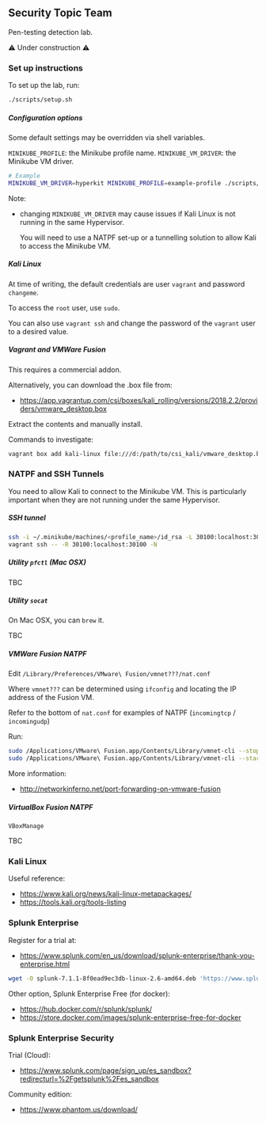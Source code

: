 ## Security Topic Team

Pen-testing detection lab.

⚠️ Under construction ⚠️

### Set up instructions

To set up the lab, run:

```bash
./scripts/setup.sh
```

##### Configuration options

Some default settings may be overridden via shell variables.

`MINIKUBE_PROFILE`: the Minikube profile name.
`MINIKUBE_VM_DRIVER`: the Minikube VM driver.

```bash
# Example
MINIKUBE_VM_DRIVER=hyperkit MINIKUBE_PROFILE=example-profile ./scripts/setup.sh
```

Note:
- changing `MINIKUBE_VM_DRIVER` may cause issues if Kali Linux is not running in the same Hypervisor.

  You will need to use a NATPF set-up or a tunnelling solution to allow Kali to access the Minikube VM.

##### Kali Linux

At time of writing, the default credentials are user `vagrant` and password `changeme`.

To access the `root` user, use `sudo`. 

You can also use `vagrant ssh` and change the password of the `vagrant` user to a desired value.

##### Vagrant and VMWare Fusion

This requires a commercial addon.

Alternatively, you can download the .box file from:

- https://app.vagrantup.com/csi/boxes/kali_rolling/versions/2018.2.2/providers/vmware_desktop.box

Extract the contents and manually install.

Commands to investigate:

```bash
vagrant box add kali-linux file:///d:/path/to/csi_kali/vmware_desktop.box
```

### NATPF and SSH Tunnels

You need to allow Kali to connect to the Minikube VM. This is particularly important when they are not running under the same Hypervisor.


##### SSH tunnel

```bash
ssh -i ~/.minikube/machines/<profile_name>/id_rsa -L 30100:localhost:30100 -N docker@`minikube --profile=<profile_name> ip`
vagrant ssh -- -R 30100:localhost:30100 -N
```

##### Utility `pfctl` (Mac OSX)

TBC

##### Utility `socat`

On Mac OSX, you can `brew` it.

TBC

##### VMWare Fusion NATPF

Edit `/Library/Preferences/VMware\ Fusion/vmnet???/nat.conf`

Where `vmnet???` can be determined using `ifconfig` and locating the IP address of the Fusion VM.

Refer to the bottom of `nat.conf` for examples of NATPF (`incomingtcp` / `incomingudp`)

Run:

```bash
sudo /Applications/VMware\ Fusion.app/Contents/Library/vmnet-cli --stop
sudo /Applications/VMware\ Fusion.app/Contents/Library/vmnet-cli --start
```

More information:

- http://networkinferno.net/port-forwarding-on-vmware-fusion

##### VirtualBox Fusion NATPF

`VBoxManage`

TBC

### Kali Linux

Useful reference:

- https://www.kali.org/news/kali-linux-metapackages/
- https://tools.kali.org/tools-listing

### Splunk Enterprise

Register for a trial at:

- https://www.splunk.com/en_us/download/splunk-enterprise/thank-you-enterprise.html

```bash
wget -O splunk-7.1.1-8f0ead9ec3db-linux-2.6-amd64.deb 'https://www.splunk.com/bin/splunk/DownloadActivityServlet?architecture=x86_64&platform=linux&version=7.1.1&product=splunk&filename=splunk-7.1.1-8f0ead9ec3db-linux-2.6-amd64.deb&wget=true'
```

Other option, Splunk Enterprise Free (for docker):

- https://hub.docker.com/r/splunk/splunk/
- https://store.docker.com/images/splunk-enterprise-free-for-docker

### Splunk Enterprise Security

Trial (Cloud):

- https://www.splunk.com/page/sign_up/es_sandbox?redirecturl=%2Fgetsplunk%2Fes_sandbox

Community edition:

- https://www.phantom.us/download/

